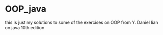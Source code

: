 # OOP_java

this is just my solutions to some of the exercises on OOP from Y. Daniel lian on java 10th edition
